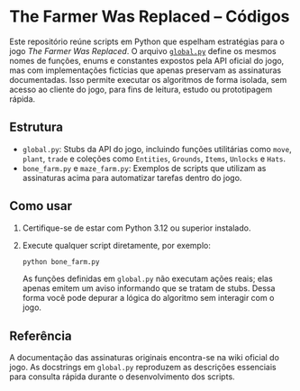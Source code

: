 # The Farmer Was Replaced – Códigos

Este repositório reúne scripts em Python que espelham estratégias para o jogo
*The Farmer Was Replaced*. O arquivo [`global.py`](global.py) define os mesmos
nomes de funções, enums e constantes expostos pela API oficial do jogo, mas com
implementações fictícias que apenas preservam as assinaturas documentadas. Isso
permite executar os algoritmos de forma isolada, sem acesso ao cliente do jogo,
para fins de leitura, estudo ou prototipagem rápida.

## Estrutura

- `global.py`: Stubs da API do jogo, incluindo funções utilitárias como
  `move`, `plant`, `trade` e coleções como `Entities`, `Grounds`, `Items`,
  `Unlocks` e `Hats`.
- `bone_farm.py` e `maze_farm.py`: Exemplos de scripts que utilizam as
  assinaturas acima para automatizar tarefas dentro do jogo.

## Como usar

1. Certifique-se de estar com Python 3.12 ou superior instalado.
2. Execute qualquer script diretamente, por exemplo:

   ```bash
   python bone_farm.py
   ```

   As funções definidas em `global.py` não executam ações reais; elas apenas
   emitem um aviso informando que se tratam de stubs. Dessa forma você pode
   depurar a lógica do algoritmo sem interagir com o jogo.

## Referência

A documentação das assinaturas originais encontra-se na wiki oficial do jogo.
As docstrings em `global.py` reproduzem as descrições essenciais para consulta
rápida durante o desenvolvimento dos scripts.
